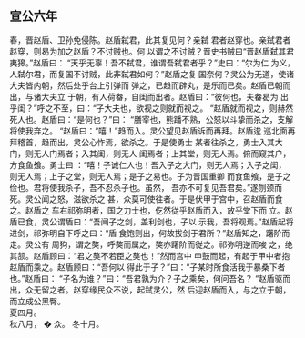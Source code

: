 ## 宣公六年

春，晋赵盾、卫孙免侵陈。赵盾弑君，此其复见何？亲弑
君者赵穿也。亲弑君者赵穿，则曷为加之赵盾？不讨贼也。何
以谓之不讨贼？晋史书贼曰“晋赵盾弑其君夷獆。”赵盾曰：
“天乎无辜！吾不弑君，谁谓吾弑君者乎？”史曰：“尔为仁
为义，人弑尔君，而复国不讨贼，此非弑君如何？”赵盾之复
国奈何？灵公为无道，使诸大夫皆内朝，然后处乎台上引弹而
弹之，已趋而辟丸，是乐而已矣。赵盾已朝而出，与诸大夫立
于朝，有人荷畚，自闺而出者。赵盾曰：“彼何也，夫畚曷为
出乎闺？”呼之不至，曰：“子大夫也，欲视之则就而视之。
“赵盾就而视之，则赫然死人也。赵盾曰：“是何也？”曰：
“膳宰也，熊蹯不熟，公怒以斗挚而杀之，支解将使我弃之。
“赵盾曰：“嘻！”趋而入。灵公望见赵盾诉而再拜。赵盾逡
巡北面再拜稽首，趋而出，灵公心怍焉，欲杀之。于是使勇士
某者往杀之，勇士入其大门，则无人门焉者；入其闺，则无人
闺焉者；上其堂，则无人焉。俯而窥其户，方食鱼飧。勇士曰
：“嘻！子诚仁人也！吾入子之大门，则无人焉；入子之闺，
则无人焉；上子之堂，则无人焉；是子之易也。子为晋国重卿
而食鱼飧，是子之俭也。君将使我杀子，吾不忍杀子也。虽然，
吾亦不可复见吾君矣。”遂刎颈而死。灵公闻之怒，滋欲杀之
甚，众莫可使往者。于是伏甲于宫中，召赵盾而食之。赵盾之
车右祁弥明者，国之力士也，仡然従乎赵盾而入，放乎堂下而
立。赵盾已食，灵公谓盾曰：“吾闻子之剑，盖利剑也，子以
示我，吾将观焉。”赵盾起将进剑，祁弥明自下呼之曰：“盾
食饱则出，何故拔剑于君所？”赵盾知之，躇阶而走。灵公有
周狗，谓之獒，呼獒而属之，獒亦躇阶而従之。祁弥明逆而唆
之，绝其颔。赵盾顾曰：“君之獒不若臣之獒也！”然而宫中
申鼓而起，有起于甲中者抱赵盾而乘之。赵盾顾曰：“吾何以
得此于子？”曰：“子某时所食活我于暴桑下者也。”赵盾曰：
“子名为谁？”曰：“吾君孰为介？子之乘矣，何问吾名？
“赵盾驱而出，众无留之者。赵穿缘民众不说，起弑灵公，然
后迎赵盾而入，与之立于朝，而立成公黑臀。  
夏四月。  
秋八月， � 众。
冬十月。  

